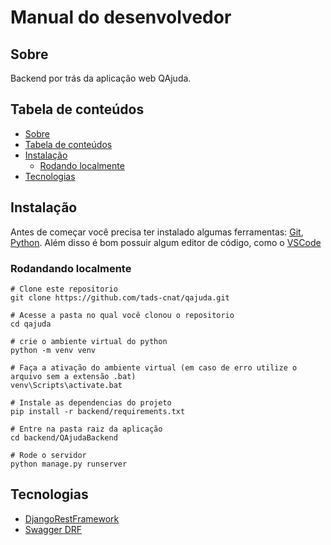 Manual do desenvolvedor
======================

Sobre
-----

Backend por trás da aplicação web QAjuda.

Tabela de conteúdos
-------------------

   * [Sobre](#sobre)
   * [Tabela de conteúdos](tabela-de-conteudos)
   * [Instalação](#instalação)
      * [Rodando localmente](#rodando-localmente) 
   * [Tecnologias](#tecnologias)


Instalação 
----------

Antes de começar você precisa ter instalado algumas ferramentas:
[Git](https://git-scm.com), [Python](https://python.org/).
Além disso é bom possuir algum editor de código, como o [VSCode](https://code.visualstudio.com/)

### Rodandando localmente

```Command prompt
# Clone este repositorio
git clone https://github.com/tads-cnat/qajuda.git

# Acesse a pasta no qual você clonou o repositorio
cd qajuda

# crie o ambiente virtual do python
python -m venv venv

# Faça a ativação do ambiente virtual (em caso de erro utilize o arquivo sem a extensão .bat)
venv\Scripts\activate.bat

# Instale as dependencias do projeto
pip install -r backend/requirements.txt

# Entre na pasta raiz da aplicação
cd backend/QAjudaBackend

# Rode o servidor 
python manage.py runserver
```

Tecnologias
-----------

- [DjangoRestFramework](https://www.django-rest-framework.org/)
- [Swagger DRF](https://www.django-rest-framework.org/topics/documenting-your-api/)

